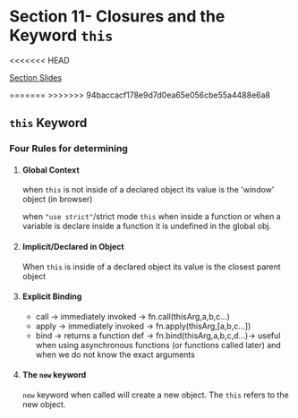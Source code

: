<h1>Section 11- Closures and the Keyword <code>this</code></h1>
<<<<<<< HEAD
<p><a href="http://webdev.slides.com/eschoppik/closures-and-the-keyword-this#/">Section Slides</a></p>
=======
>>>>>>> 94baccacf178e9d7d0ea65e056cbe55a4488e6a8
<h2><code>this</code> Keyword</h2>
<h3>Four Rules for determining</h3>
<ol>
    <li>
        <h4>Global Context</h4>
        <p>when <code>this</code> is not inside of a declared object
            its value is the 'window' object (in browser)
        </p>
        <p>
            when <code>"use strict"</code>/strict mode <code>this</code> when inside a function or when a 
		variable is declare inside a function it is undefined in the global obj.
        </p>
    </li>
    <li>
        <h4>Implicit/Declared in Object</h4>
        <p>
            When <code>this</code> is inside of a declared object its
		value is the closest parent object
        </p>
    </li>
    <li>
        <h4>Explicit Binding</h4>
        <ul>
            <li>call -> immediately invoked -> fn.call(thisArg,a,b,c...)</li>
            <li>apply -> immediately invoked -> fn.apply(thisArg,[a,b,c...])</li>
            <li>bind -> returns a function def -> fn.bind(thisArg,a,b,c,d...)-> 
                useful when using asynchronous functions (or functions called later)
                and when we do not know the exact arguments
            </li>
        </ul>
    </li>
    <li>
        <h4>The <code>new</code> keyword</h4>
        <p>
                <code>new</code> keyword when called will create a new object. The <code>this</code>
                refers to the new object.
        </p>
    </li>
</ol>